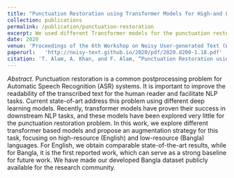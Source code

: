 ```yaml
---
title: "Punctuation Restoration using Transformer Models for High-and Low-Resource Languages"
collection: publications
permalink: /publication/punctuation-restoration
excerpt: We used different Transformer models for the punctuation restoration task on a high (English) and low (resource) language. We also proposed a novel augmentation strategy tailored for improving performance on ASR transcriptions.
date: 2020
venue: 'Proceedings of the 6th Workshop on Noisy User-generated Text (W-NUT 2020)@EMNLP'  
paperurl:   'http://noisy-text.github.io/2020/pdf/2020.d200-1.18.pdf'
citation: 'T. Alam, A. Khan, and F. Alam, “Punctuation Restoration using Transformer Models for High-and Low-Resource Languages,” in Proceedings of the 6th Workshop on Noisy User-generated Text (W-NUT2020)@EMNLP. 2020.'
---
```


*Abstract.* Punctuation restoration is a common postprocessing problem for Automatic Speech Recognition (ASR) systems. It is important to improve the readability of the transcribed text for the human reader and facilitate NLP tasks. Current state-of-art address this problem using different deep learning models. Recently, transformer models have proven their success in downstream NLP tasks, and these models have been explored very little for the punctuation restoration problem. In this work, we explore different transformer based models and propose an augmentation strategy for this task, focusing on high-resource (English) and low-resource (Bangla) languages. For English, we obtain comparable state-of-the-art results, while for Bangla, it is the first reported work, which can serve as a strong baseline for future work. We have made our developed Bangla dataset publicly available for the research community.

<!--
[Download paper here](http://academicpages.github.io/files/paper2.pdf)
Recommended citation: Your Name, You. (2010). "Paper Title Number 2." <i>Journal 1</i>. 1(2).
-->
